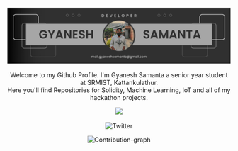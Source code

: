 ![Banner](Repository-Assests/Banner.png) 
<div align="center">

Welcome to my Github Profile. 
I'm Gyanesh Samanta a senior year student at SRMIST, Kattankulathur. <br />
Here you'll find Repositories for Solidity, Machine Learning, IoT and all of my hackathon projects.   
<p align ="center">
<img src = "https://github.com/GyaneshSamanta/GyaneshSamanta/blob/output/github-contribution-grid-snake.gif"></center>
</p>

![Twitter](https://img.shields.io/twitter/follow/samanta_gyanesh?color=1DA1F2&logo=Twitter&style=for-the-badge)

![Contribution-graph](https://github.com/GyaneshSamanta/GyaneshSamanta/blob/output/github-contribution-grid-snake-dark.svg)
